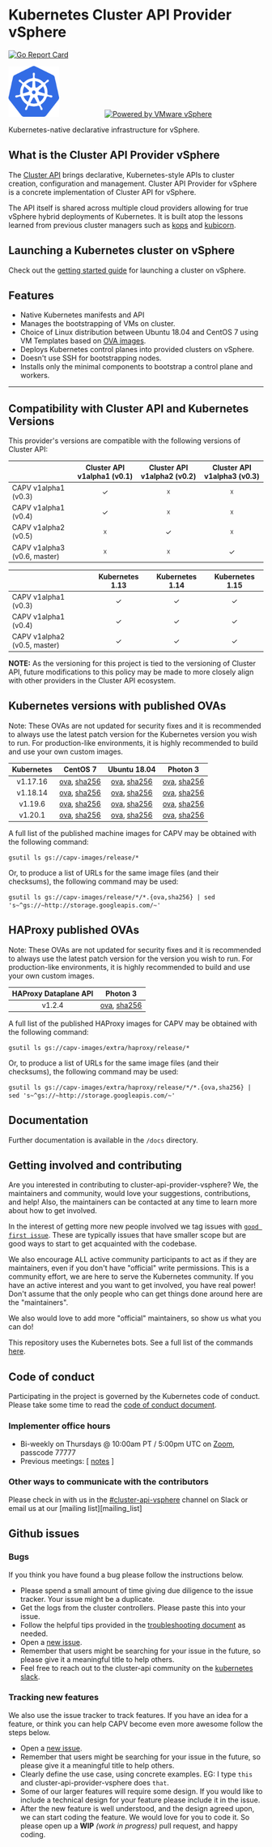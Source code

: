 # Kubernetes Cluster API Provider vSphere

[![Go Report Card](https://goreportcard.com/badge/github.com/kubernetes-sigs/cluster-api-provider-vsphere)](https://goreportcard.com/report/github.com/kubernetes-sigs/cluster-api-provider-vsphere)

<img src="https://github.com/kubernetes/kubernetes/raw/master/logo/logo.png" width="100" height="100" /><a href="https://www.vmware.com/products/vsphere.html"><img height="100" hspace="90px" src="https://i.imgur.com/Wd24COX.png" alt="Powered by VMware vSphere" /></a>

Kubernetes-native declarative infrastructure for vSphere.

## What is the Cluster API Provider vSphere

The [Cluster API][cluster_api] brings declarative, Kubernetes-style APIs to cluster creation, configuration and management. Cluster API Provider for vSphere is a concrete implementation of Cluster API for vSphere.

The API itself is shared across multiple cloud providers allowing for true vSphere hybrid deployments of Kubernetes. It is built atop the lessons learned from previous cluster managers such as [kops][kops] and [kubicorn][kubicorn].

## Launching a Kubernetes cluster on vSphere

Check out the [getting started guide](./docs/getting_started.md) for launching a cluster on vSphere.

## Features

- Native Kubernetes manifests and API
- Manages the bootstrapping of VMs on cluster.
- Choice of Linux distribution between Ubuntu 18.04 and CentOS 7 using VM Templates based on [OVA images](#Kubernetes-versions-with-published-OVAs).
- Deploys Kubernetes control planes into provided clusters on vSphere.
- Doesn't use SSH for bootstrapping nodes.
- Installs only the minimal components to bootstrap a control plane and workers.

------

## Compatibility with Cluster API and Kubernetes Versions

This provider's versions are compatible with the following versions of Cluster API:

|                              | Cluster API v1alpha1 (v0.1) | Cluster API v1alpha2 (v0.2) | Cluster API v1alpha3 (v0.3) |
| ---------------------------- | :-------------------------: | :-------------------------: | :-------------------------: |
| CAPV v1alpha1 (v0.3)         |              ✓              |              ☓              |              ☓              |
| CAPV v1alpha1 (v0.4)         |              ✓              |              ☓              |              ☓              |
| CAPV v1alpha2 (v0.5)         |              ☓              |              ✓              |              ☓              |
| CAPV v1alpha3 (v0.6, master) |              ☓              |              ☓              |              ✓              |

|                              | Kubernetes 1.13 | Kubernetes 1.14 | Kubernetes 1.15 |
| ---------------------------- | :-------------: | :-------------: | :-------------: |
| CAPV v1alpha1 (v0.3)         |        ✓        |        ✓        |        ✓        |
| CAPV v1alpha1 (v0.4)         |        ✓        |        ✓        |        ✓        |
| CAPV v1alpha2 (v0.5, master) |        ✓        |        ✓        |        ✓        |

**NOTE:** As the versioning for this project is tied to the versioning of Cluster API, future modifications to this policy may be made to more closely align with other providers in the Cluster API ecosystem.

## Kubernetes versions with published OVAs

Note: These OVAs are not updated for security fixes and it is recommended to always use the latest patch version for the Kubernetes version you wish to run. For production-like environments, it is highly recommended to build and use your own custom images.

| Kubernetes |                                                                                               CentOS 7                                                                                               |                                                                                                Ubuntu 18.04                                                                                                |                                                                                               Photon 3                                                                                                |
| :--------: | :--------------------------------------------------------------------------------------------------------------------------------------------------------------------------------------------------: | :--------------------------------------------------------------------------------------------------------------------------------------------------------------------------------------------------------: | :---------------------------------------------------------------------------------------------------------------------------------------------------------------------------------------------------: |
|  v1.17.16   |   [ova](http://storage.googleapis.com/capv-images/release/v1.17.16/centos-7-kube-v1.17.16.ova), [sha256](http://storage.googleapis.com/capv-images/release/v1.17.16/centos-7-kube-v1.17.16.ova.sha256)   |   [ova](http://storage.googleapis.com/capv-images/release/v1.17.16/ubuntu-1804-kube-v1.17.16.ova), [sha256](http://storage.googleapis.com/capv-images/release/v1.17.16/ubuntu-1804-kube-v1.17.16.ova.sha256)   | [ova](http://storage.googleapis.com/capv-images/release/v1.17.16/photon-3-kube-v1.17.16.ova), [sha256](http://storage.googleapis.com/capv-images/release/v1.17.16/photon-3-1804-kube-v1.17.16.ova.sha256) |
|  v1.18.14  | [ova](http://storage.googleapis.com/capv-images/release/v1.18.14/centos-7-kube-v1.18.14.ova), [sha256](http://storage.googleapis.com/capv-images/release/v1.18.14/centos-7-kube-v1.18.14.ova.sha256) | [ova](http://storage.googleapis.com/capv-images/release/v1.18.14/ubuntu-1804-kube-v1.18.14.ova), [sha256](http://storage.googleapis.com/capv-images/release/v1.18.14/ubuntu-1804-kube-v1.18.14.ova.sha256) | [ova](http://storage.googleapis.com/capv-images/release/v1.18.14/photon-3-kube-v1.18.14.ova), [sha256](http://storage.googleapis.com/capv-images/release/v1.18.14/photon-3-kube-v1.18.14.ova.sha256)  |
|  v1.19.6   |   [ova](http://storage.googleapis.com/capv-images/release/v1.19.6/centos-7-kube-v1.19.6.ova), [sha256](http://storage.googleapis.com/capv-images/release/v1.19.6/centos-7-kube-v1.19.6.ova.sha256)   |   [ova](http://storage.googleapis.com/capv-images/release/v1.19.6/ubuntu-1804-kube-v1.19.6.ova), [sha256](http://storage.googleapis.com/capv-images/release/v1.19.6/ubuntu-1804-kube-v1.19.6.ova.sha256)   |   [ova](http://storage.googleapis.com/capv-images/release/v1.19.6/photon-3-kube-v1.19.6.ova), [sha256](http://storage.googleapis.com/capv-images/release/v1.19.6/photon-3-kube-v1.19.6.ova.sha256)    |
|  v1.20.1   |   [ova](http://storage.googleapis.com/capv-images/release/v1.20.1/centos-7-kube-v1.20.1.ova), [sha256](http://storage.googleapis.com/capv-images/release/v1.20.1/centos-7-kube-v1.20.1.ova.sha256)   |   [ova](http://storage.googleapis.com/capv-images/release/v1.20.1/ubuntu-1804-kube-v1.20.1.ova), [sha256](http://storage.googleapis.com/capv-images/release/v1.20.1/ubuntu-1804-kube-v1.20.1.ova.sha256)   |   [ova](http://storage.googleapis.com/capv-images/release/v1.20.1/photon-3-kube-v1.20.1.ova), [sha256](http://storage.googleapis.com/capv-images/release/v1.20.1/photon-3-kube-v1.20.1.ova.sha256)    |

A full list of the published machine images for CAPV may be obtained with the following command:

```shell
gsutil ls gs://capv-images/release/*
```

Or, to produce a list of URLs for the same image files (and their checksums), the following command may be used:

```shell
gsutil ls gs://capv-images/release/*/*.{ova,sha256} | sed 's~^gs://~http://storage.googleapis.com/~'
```

## HAProxy published OVAs

Note: These OVAs are not updated for security fixes and it is recommended to always use the latest patch version for the version you wish to run. For production-like environments, it is highly recommended to build and use your own custom images.

| HAProxy Dataplane API | Photon 3 |
|:--------------------: | :------: |
|  v1.2.4  |  [ova](http://storage.googleapis.com/capv-images/extra/haproxy/release/v1.2.4/photon-3-haproxy-v1.2.4.ova), [sha256](http://storage.googleapis.com/capv-images/extra/haproxy/release/v1.2.4/photon-3-haproxy-v1.2.4.ova.sha256)  |

A full list of the published HAProxy images for CAPV may be obtained with the following command:

```shell
gsutil ls gs://capv-images/extra/haproxy/release/*
```

Or, to produce a list of URLs for the same image files (and their checksums), the following command may be used:

```shell
gsutil ls gs://capv-images/extra/haproxy/release/*/*.{ova,sha256} | sed 's~^gs://~http://storage.googleapis.com/~'
```

## Documentation

Further documentation is available in the `/docs` directory.

## Getting involved and contributing

Are you interested in contributing to cluster-api-provider-vsphere? We, the maintainers and community, would love your suggestions, contributions, and help! Also, the maintainers can be contacted at any time to learn more about how to get involved.

In the interest of getting more new people involved we tag issues with [`good first issue`][good_first_issue]. These are typically issues that have smaller scope but are good ways to start to get acquainted with the codebase.

We also encourage ALL active community participants to act as if they are maintainers, even if you don't have "official" write permissions. This is a community effort, we are here to serve the Kubernetes community. If you have an active interest and you want to get involved, you have real power! Don't assume that the only people who can get things done around here are the "maintainers".

We also would love to add more "official" maintainers, so show us what you can do!

This repository uses the Kubernetes bots.  See a full list of the commands [here][prow].

## Code of conduct

Participating in the project is governed by the Kubernetes code of conduct. Please take some time to read the [code of conduct document][code_of_conduct].

### Implementer office hours

- Bi-weekly on Thursdays @ 10:00am PT / 5:00pm UTC on [Zoom][zoom_meeting], passcode 77777
- Previous meetings: \[ [notes][meeting_notes] \]

### Other ways to communicate with the contributors

Please check in with us in the [#cluster-api-vsphere][slack] channel on Slack or email us at our [mailing list][mailing_list]

## Github issues

### Bugs

If you think you have found a bug please follow the instructions below.

- Please spend a small amount of time giving due diligence to the issue tracker. Your issue might be a duplicate.
- Get the logs from the cluster controllers. Please paste this into your issue.
- Follow the helpful tips provided in the [troubleshooting document][troubleshooting] as needed.
- Open a [new issue][new_issue].
- Remember that users might be searching for your issue in the future, so please give it a meaningful title to help others.
- Feel free to reach out to the cluster-api community on the [kubernetes slack][slack_info].

### Tracking new features

We also use the issue tracker to track features. If you have an idea for a feature, or think you can help CAPV become even more awesome follow the steps below.

- Open a [new issue][new_issue].
- Remember that users might be searching for your issue in the future, so please give it a meaningful title to help others.
- Clearly define the use case, using concrete examples. EG: I type `this` and cluster-api-provider-vsphere does `that`.
- Some of our larger features will require some design. If you would like to include a technical design for your feature please include it in the issue.
- After the new feature is well understood, and the design agreed upon, we can start coding the feature. We would love for you to code it. So please open up a **WIP** *(work in progress)* pull request, and happy coding.

<!-- References -->
[cluster_api]: https://github.com/kubernetes-sigs/cluster-api
[code_of_conduct]: https://git.k8s.io/community/code-of-conduct.md
[good_first_issue]: https://github.com/kubernetes-sigs/cluster-api-provider-vsphere/issues?q=is%3Aopen+is%3Aissue+label%3A%22good+first+issue%22
[kops]: https://github.com/kubernetes/kops
[kubicorn]: http://kubicorn.io/
[mailint_list]: https://groups.google.com/forum/#!forum/kubernetes-sig-cluster-lifecycle
[meeting_notes]: https://docs.google.com/document/d/1jQrQiOW75uWraPk4b_LWtCTHwT7EZwrWWwMdxeWOEvk/edit?usp=sharing
[new_issue]: https://github.com/kubernetes-sigs/cluster-api-provider-vsphere/issues/new
[prow]: https://go.k8s.io/bot-commands
[slack]: https://kubernetes.slack.com/messages/CKFGK3SSD
[slack_info]: https://github.com/kubernetes/community/tree/master/communication#communication
[troubleshooting]: ./docs/troubleshooting.md
[zoom_meeting]: https://zoom.us/j/92253194848?pwd=cVVVNDMxeTl1QVJPUlpvLzNSVU1JZz09

<!-- markdownlint-disable-file MD033 -->
